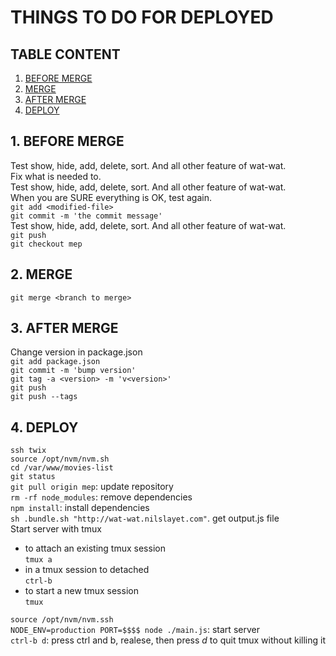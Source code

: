 # THINGS TO DO FOR DEPLOYED  

## TABLE CONTENT
1. [BEFORE MERGE](#before)
2. [MERGE](#merge)
3. [AFTER MERGE](#after)
4. [DEPLOY](#deploy)  

## 1. BEFORE MERGE <a name="before"></a> 
Test show, hide, add, delete, sort. And all other feature of wat-wat.  
Fix what is needed to.  
Test show, hide, add, delete, sort. And all other feature of wat-wat.  
When you are SURE everything is OK, test again.  
`git add <modified-file>`  
`git commit -m 'the commit message'`  
Test show, hide, add, delete, sort. And all other feature of wat-wat.  
`git push`  
`git checkout mep`  

## 2. MERGE <a name="merge"></a> 
`git merge <branch to merge>`  

## 3. AFTER MERGE <a name="after"></a> 
Change version in package.json  
`git add package.json`  
`git commit -m 'bump version'`  
`git tag -a <version> -m 'v<version>'`  
`git push`  
`git push --tags`
  
## 4. DEPLOY <a name="deploy"></a> 
`ssh twix`  
`source /opt/nvm/nvm.sh`  
`cd /var/www/movies-list`  
`git status`  
`git pull origin mep`: update repository  
`rm -rf node_modules`: remove dependencies   
`npm install`: install dependencies  
`sh .bundle.sh "http://wat-wat.nilslayet.com"`. get output.js file  
Start server with tmux 
+ to attach an existing tmux session  
    `tmux a`  
+ in a tmux session to detached  
    `ctrl-b`  
+ to start a new tmux session  
    `tmux`  
    
`source /opt/nvm/nvm.ssh`    
`NODE_ENV=production PORT=$$$$ node ./main.js`: start server    
`ctrl-b d`: press ctrl and b, realese, then press *d* to quit tmux without killing it  
